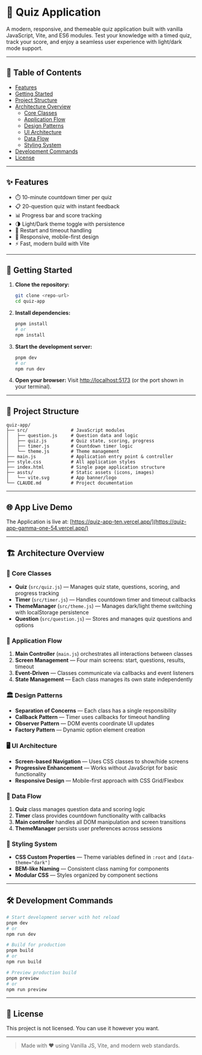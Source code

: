 # 📝 Quiz Application

A modern, responsive, and themeable quiz application built with vanilla
JavaScript, Vite, and ES6 modules. Test your knowledge with a timed quiz, track
your score, and enjoy a seamless user experience with light/dark mode support.

---

## 📑 Table of Contents

- [Features](#features)
- [Getting Started](#getting-started)
- [Project Structure](#project-structure)
- [Architecture Overview](#architecture-overview)
  - [Core Classes](#core-classes)
  - [Application Flow](#application-flow)
  - [Design Patterns](#design-patterns)
  - [UI Architecture](#ui-architecture)
  - [Data Flow](#data-flow)
  - [Styling System](#styling-system)
- [Development Commands](#development-commands)
- [License](#license)

---

## ✨ Features

- ⏱️ 10-minute countdown timer per quiz
- 📋 20-question quiz with instant feedback
- 📊 Progress bar and score tracking
- 🌗 Light/Dark theme toggle with persistence
- 🔄 Restart and timeout handling
- 📱 Responsive, mobile-first design
- ⚡ Fast, modern build with Vite

---

## 🚀 Getting Started

1. **Clone the repository:**

   ```bash
   git clone <repo-url>
   cd quiz-app
   ```

2. **Install dependencies:**

   ```bash
   pnpm install
   # or
   npm install
   ```

3. **Start the development server:**

   ```bash
   pnpm dev
   # or
   npm run dev
   ```

4. **Open your browser:** Visit [http://localhost:5173](http://localhost:5173)
   (or the port shown in your terminal).

---

## 📁 Project Structure

```
quiz-app/
├── src/                # JavaScript modules
│   ├── question.js     # Question data and logic
│   ├── quiz.js         # Quiz state, scoring, progress
│   ├── timer.js        # Countdown timer logic
│   └── theme.js        # Theme management
├── main.js             # Application entry point & controller
├── style.css           # All application styles
├── index.html          # Single page application structure
├── assts/              # Static assets (icons, images)
│   └── vite.svg        # App banner/logo
└── CLAUDE.md           # Project documentation
```

---

## 🌐 App Live Demo

The Application is live at:
[https://quiz-app-ten.vercel.app/](https://quiz-app-gamma-one-54.vercel.app/)

---

## 🏗️ Architecture Overview

### 🧩 Core Classes

- **Quiz** (`src/quiz.js`) — Manages quiz state, questions, scoring, and
  progress tracking
- **Timer** (`src/timer.js`) — Handles countdown timer and timeout callbacks
- **ThemeManager** (`src/theme.js`) — Manages dark/light theme switching with
  localStorage persistence
- **Question** (`src/question.js`) — Stores and manages quiz questions and
  options

### 🔄 Application Flow

1. **Main Controller** (`main.js`) orchestrates all interactions between classes
2. **Screen Management** — Four main screens: start, questions, results, timeout
3. **Event-Driven** — Classes communicate via callbacks and event listeners
4. **State Management** — Each class manages its own state independently

### 🏛️ Design Patterns

- **Separation of Concerns** — Each class has a single responsibility
- **Callback Pattern** — Timer uses callbacks for timeout handling
- **Observer Pattern** — DOM events coordinate UI updates
- **Factory Pattern** — Dynamic option element creation

### 🖥️ UI Architecture

- **Screen-based Navigation** — Uses CSS classes to show/hide screens
- **Progressive Enhancement** — Works without JavaScript for basic functionality
- **Responsive Design** — Mobile-first approach with CSS Grid/Flexbox

### 🔗 Data Flow

1. **Quiz** class manages question data and scoring logic
2. **Timer** class provides countdown functionality with callbacks
3. **Main controller** handles all DOM manipulation and screen transitions
4. **ThemeManager** persists user preferences across sessions

### 🎨 Styling System

- **CSS Custom Properties** — Theme variables defined in `:root` and
  `[data-theme="dark"]`
- **BEM-like Naming** — Consistent class naming for components
- **Modular CSS** — Styles organized by component sections

---

## 🛠️ Development Commands

```bash
# Start development server with hot reload
pnpm dev
# or
npm run dev

# Build for production
pnpm build
# or
npm run build

# Preview production build
pnpm preview
# or
npm run preview
```

---

## 📄 License

This project is not licensed. You can use it however you want.

---

> Made with ❤️ using Vanilla JS, Vite, and modern web standards.

